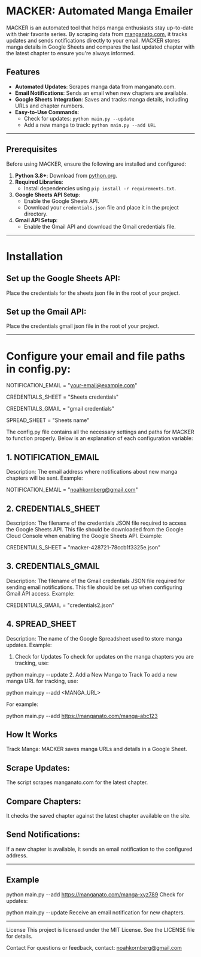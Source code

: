 # MACKER: Automated Manga Emailer

MACKER is an automated tool that helps manga enthusiasts stay up-to-date with their favorite series. By scraping data from [manganato.com](https://manganato.com), it tracks updates and sends notifications directly to your email. MACKER stores manga details in Google Sheets and compares the last updated chapter with the latest chapter to ensure you're always informed.

## Features

- **Automated Updates**: Scrapes manga data from manganato.com.
- **Email Notifications**: Sends an email when new chapters are available.
- **Google Sheets Integration**: Saves and tracks manga details, including URLs and chapter numbers.
- **Easy-to-Use Commands**:
  - Check for updates: `python main.py --update`
  - Add a new manga to track: `python main.py --add URL`

---




## Prerequisites

Before using MACKER, ensure the following are installed and configured:

1. **Python 3.8+**: Download from [python.org](https://www.python.org/).
2. **Required Libraries**:
   - Install dependencies using `pip install -r requirements.txt`.
3. **Google Sheets API Setup**:
   - Enable the Google Sheets API.
   - Download your `credentials.json` file and place it in the project directory.
4. **Gmail API Setup**:
   - Enable the Gmail API and download the Gmail credentials file.

---




# Installation


## Set up the Google Sheets API:

Place the credentials for the sheets json  file in the root of your project.

## Set up the Gmail API:

Place the credentials gmail json file in the root of your project.

--- 





# Configure your email and file paths in config.py:

NOTIFICATION_EMAIL = "your-email@example.com"

CREDENTIALS_SHEET = "Sheets credentials"

CREDENTIALS_GMAIL = "gmail credentials"

SPREAD_SHEET = "Sheets name"


The config.py file contains all the necessary settings and paths for MACKER to function properly. Below is an explanation of each configuration variable:

## 1. NOTIFICATION_EMAIL
Description: The email address where notifications about new manga chapters will be sent.
Example:

NOTIFICATION_EMAIL = "noahkornberg@gmail.com"

## 2. CREDENTIALS_SHEET
Description: The filename of the credentials JSON file required to access the Google Sheets API. This file should be downloaded from the Google Cloud Console when enabling the Google Sheets API.
Example:

CREDENTIALS_SHEET = "macker-428721-78ccb1f3325e.json"

## 3. CREDENTIALS_GMAIL
Description: The filename of the Gmail credentials JSON file required for sending email notifications. This file should be set up when configuring Gmail API access.
Example:

CREDENTIALS_GMAIL = "credentials2.json"

## 4. SPREAD_SHEET
Description: The name of the Google Spreadsheet used to store manga updates.
Example:


1. Check for Updates
To check for updates on the manga chapters you are tracking, use:


python main.py --update
2. Add a New Manga to Track
To add a new manga URL for tracking, use:


python main.py --add <MANGA_URL>


For example:


python main.py --add https://manganato.com/manga-abc123

## How It Works
Track Manga:
MACKER saves manga URLs and details in a Google Sheet.

## Scrape Updates:
The script scrapes manganato.com for the latest chapter.

## Compare Chapters:
It checks the saved chapter against the latest chapter available on the site.

## Send Notifications:
If a new chapter is available, it sends an email notification to the configured address.






---

## Example


python main.py --add https://manganato.com/manga-xyz789
Check for updates:


python main.py --update
Receive an email notification for new chapters.


--- 

License
This project is licensed under the MIT License. See the LICENSE file for details.

Contact
For questions or feedback, contact: noahkornberg@gmail.com
